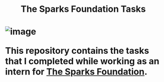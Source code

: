 <h1 align="center">The Sparks Foundation Tasks<h1>       
  
  
![image](https://user-images.githubusercontent.com/93142399/229810947-7acb32e5-8b1e-458a-9029-5a82f3073e3c.png)
  
This repository contains the tasks that I completed while working as an intern for [The Sparks Foundation](https://internship.thesparksfoundation.info/).

